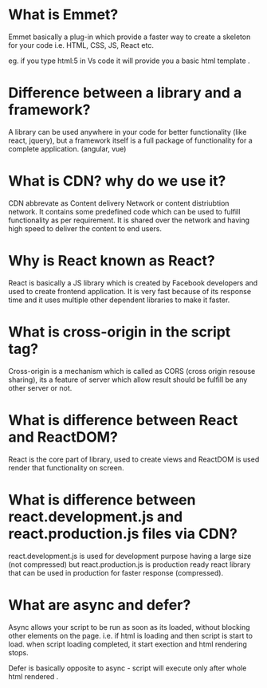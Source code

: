 # What is Emmet?
Emmet basically a plug-in which provide a faster way to create a skeleton for your code i.e. HTML, CSS, JS, React etc.

eg. if you type html:5 in Vs code it will provide you a basic html template .

# Difference between a library and a framework?

A library can be used anywhere in your code for better functionality (like react, jquery), but a framework itself is a full package of functionality for a complete application. (angular, vue)

# What is CDN? why do we use it?

CDN abbrevate as Content delivery Network or content distriubtion network. It contains some predefined code which can be used to fulfill functionality as per requirement. It is shared over the network and having high speed to deliver the content to end users.

# Why is React known as React?

React is basically a JS library which is created by Facebook developers and used to create frontend application. It is very fast because of its response time and it uses multiple other dependent libraries to make it faster.

# What is cross-origin in the script tag?

Cross-origin is a mechanism which is called as CORS (cross origin resouse sharing), its a feature of server which allow result should be fulfill be any other server or not.


# What is difference between React and ReactDOM?

React is the core part of library, used to create views and ReactDOM is used render that functionality on screen.

# What is difference between react.development.js and react.production.js files via CDN?

react.development.js is used for development purpose having a large size (not compressed) but react.production.js is production ready react library that can be used in production for faster response (compressed). 

# What are async and defer?

Async allows your script to be run as soon as its loaded, without blocking other elements on the page. i.e. if html is loading and then script is start to load. when script loading completed, it start exection and html rendering stops.
<script async src = '...'></script>

Defer is basically opposite to async - script will execute only after whole html rendered .
<script defer src = '...'></script>



